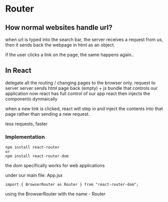 # Router

## How normal websites handle url?

when url is typed into the search bar, the server receives a request from us, then it sends back the webpage in html as an object.

if the user clicks a link on the page, the same happens again..

## In React

delegate all the routing / changing pages to the browser only.
request to server
server sends html page back (empty) + js bundle that controls our application
now react has full control of our app
react then injects the components dynmaically

when a new link is clicked,
react will step in and inject the contents into that page rather than sending a new request.

less requests, faster

### Implementation

```
npm install react-router
or
npm install react-router-dom
```

the dom specifically works for web applications

under our main file: App.jsx

```
import { BrowserRouter as Router } from "react-router-dom";
```

using the BrowserRouter with the name - Router
